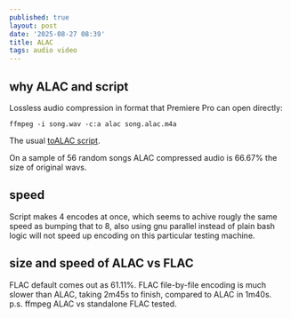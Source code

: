 ```yaml
---
published: true
layout: post
date: '2025-08-27 08:39'
title: ALAC
tags: audio video 
---
```

## why ALAC and script

Lossless audio compression in format that Premiere Pro can open directly:

    ffmpeg -i song.wav -c:a alac song.alac.m4a

The usual [toALAC script](https://raw.githubusercontent.com/brontosaurusrex/singularity/refs/heads/master/bin/toALAC).  

On a sample of 56 random songs ALAC compressed audio is 66.67% the size of original wavs. 

## speed

Script makes 4 encodes at once, which seems to achive rougly the same speed as bumping that to 8, also using gnu parallel instead of plain bash logic will not speed up encoding on this particular testing machine.

## size and speed of ALAC vs FLAC

FLAC default comes out as 61.11%. FLAC file-by-file encoding is much slower than ALAC, taking 2m45s to finish, compared to ALAC in 1m40s.  
p.s. ffmpeg ALAC vs standalone FLAC tested.